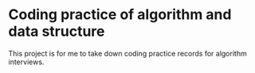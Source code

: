 # Coding practice of algorithm and data structure
This project is for me to take down coding practice records for algorithm interviews.

